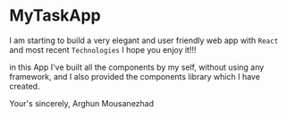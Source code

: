 # MyTaskApp

I am starting to build a very elegant and user friendly web app with `React` and most recent `Technologies` I hope you enjoy it!!!

in this App I've built all the components by my self, without using any framework, and I also provided the components library which I have created.

Your's sincerely,
Arghun Mousanezhad
